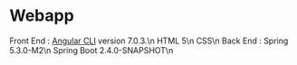# Webapp

Front End : [Angular CLI](https://github.com/angular/angular-cli) version 7.0.3.\n
            HTML 5\n
            CSS\n
Back End :  Spring 5.3.0-M2\n
            Spring Boot 2.4.0-SNAPSHOT\n
            
            
